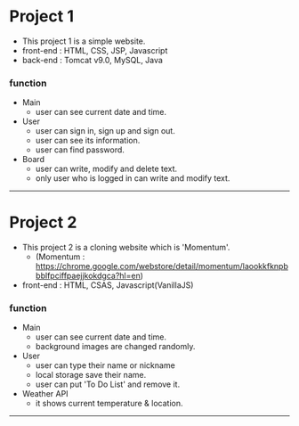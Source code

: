 # Project 1
- This project 1 is a simple website.
- front-end : HTML, CSS, JSP, Javascript
- back-end : Tomcat v9.0, MySQL, Java

### function
+ Main
  + user can see current date and time.
+ User
  + user can sign in, sign up and sign out.
  + user can see its information.
  + user can find password.
+ Board
  + user can write, modify and delete text.
  + only user who is logged in can write and modify text.
----            
# Project 2
- This project 2 is a cloning website which is 'Momentum'.
  + (Momentum : https://chrome.google.com/webstore/detail/momentum/laookkfknpbbblfpciffpaejjkokdgca?hl=en)
- front-end : HTML, CSAS, Javascript(VanillaJS)

### function
+ Main
  + user can see current date and time.
  + background images are changed randomly.
+ User
  + user can type their name or nickname
  + local storage save their name.
  + user can put 'To Do List' and remove it.
+ Weather API
  + it shows current temperature & location.
----     
